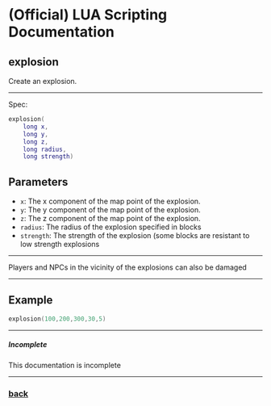 
# (Official) LUA Scripting Documentation

## explosion

Create an explosion.

___

Spec:

```lua
explosion(
	long x,
	long y,
	long z,
	long radius,
	long strength)
```

## Parameters

- `x`: The x component of the map point of the explosion.
- `y`: The y component of the map point of the explosion.
- `z`: The z component of the map point of the explosion.
- `radius`: The radius of the explosion specified in blocks
- `strength`: The strength of the explosion (some blocks are resistant to low strength explosions

___

Players and NPCs in the vicinity of the explosions can also be damaged

___

## Example

```lua
explosion(100,200,300,30,5)
```

___

##### Incomplete

This documentation is incomplete

___

### [back](../other)
